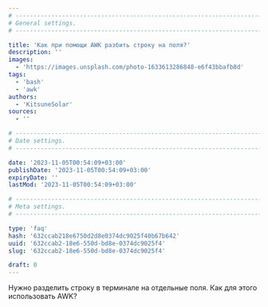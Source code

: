```yaml
---
# -------------------------------------------------------------------------------------------------------------------- #
# General settings.
# -------------------------------------------------------------------------------------------------------------------- #

title: 'Как при помощи AWK разбить строку на поля?'
description: ''
images:
  - 'https://images.unsplash.com/photo-1633613286848-e6f43bbafb8d'
tags:
  - 'bash'
  - 'awk'
authors:
  - 'KitsuneSolar'
sources:
  - ''

# -------------------------------------------------------------------------------------------------------------------- #
# Date settings.
# -------------------------------------------------------------------------------------------------------------------- #

date: '2023-11-05T00:54:09+03:00'
publishDate: '2023-11-05T00:54:09+03:00'
expiryDate: ''
lastMod: '2023-11-05T00:54:09+03:00'

# -------------------------------------------------------------------------------------------------------------------- #
# Meta settings.
# -------------------------------------------------------------------------------------------------------------------- #

type: 'faq'
hash: '632ccab218e6750d2d8e0374dc9025f40b67b642'
uuid: '632ccab2-18e6-550d-bd8e-0374dc9025f4'
slug: '632ccab2-18e6-550d-bd8e-0374dc9025f4'

draft: 0
---
```


Нужно разделить строку в терминале на отдельные поля. Как для этого использовать AWK?

<!--more-->
